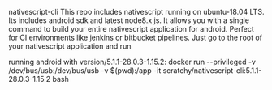 nativescript-cli
This repo includes nativescript running on ubuntu-18.04 LTS.
Its includes android sdk and latest node8.x js.
It allows you with a single command to build your entire nativescript application for android.
Perfect for CI environments like jenkins or bitbucket pipelines.
Just go to the root of your nativescript application and run



running android with version/5.1.1-28.0.3-1.15.2:
docker run --privileged -v /dev/bus/usb:/dev/bus/usb -v $(pwd):/app -it scratchy/nativescript-cli:5.1.1-28.0.3-1.15.2 bash

